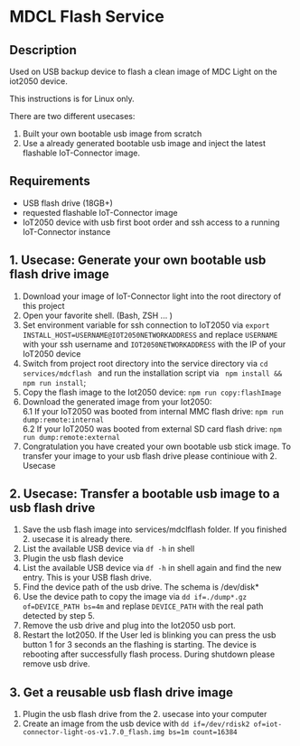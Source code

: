 # MDCL Flash Service

## Description

Used on USB backup device to flash a clean image of MDC Light on the iot2050 device.

This instructions is for Linux only.

There are two different usecases:

1. Built your own bootable usb image from scratch
2. Use a already generated bootable usb image and inject the latest flashable IoT-Connector image.

## Requirements

- USB flash drive (18GB+)
- requested flashable IoT-Connector image
- IoT2050 device with usb first boot order and ssh access to a running IoT-Connector instance

## 1. Usecase: Generate your own bootable usb flash drive image

1.  Download your image of IoT-Connector light into the root directory of this project
2.  Open your favorite shell. (Bash, ZSH ... )
3.  Set environment variable for ssh connection to IoT2050 via `export INSTALL_HOST=USERNAME@IOT2050NETWORKADDRESS`
    and replace `USERNAME` with your ssh username and `IOT2050NETWORKADDRESS` with the IP of your IoT2050 device
4.  Switch from project root directory into the service directory via `cd services/mdcflash ` and run the installation script via ` npm install && npm run install`;
5.  Copy the flash image to the Iot2050 device: `npm run copy:flashImage`
6.  Download the generated image from your Iot2050:  
    6.1 If your IoT2050 was booted from internal MMC flash drive: `npm run dump:remote:internal`  
    6.2 If your IoT2050 was booted from external SD card flash drive: `npm run dump:remote:external`
7.  Congratulation you have created your own bootable usb stick image. To transfer your image to your usb flash drive please continioue with 2. Usecase

## 2. Usecase: Transfer a bootable usb image to a usb flash drive

1.  Save the usb flash image into services/mdclflash folder. If you finished 2. usecase it is already there.
2.  List the available USB device via `df -h` in shell
3.  Plugin the usb flash device
4.  List the available USB device via `df -h` in shell again and find the new entry. This is your USB flash drive.
5.  Find the device path of the usb drive. The schema is /dev/disk\*
6.  Use the device path to copy the image via `dd if=./dump*.gz of=DEVICE_PATH bs=4m` and replase `DEVICE_PATH` with the real path detected by step 5.
7.  Remove the usb drive and plug into the Iot2050 usb port.
8.  Restart the Iot2050. If the User led is blinking you can press the usb button 1 for 3 seconds an the flashing is starting. The device is rebooting after successfully flash process. During shutdown please remove usb drive.

## 3. Get a reusable usb flash drive image

1. Plugin the usb flash drive from the 2. usecase into your computer
2. Create an image from the usb device with `dd if=/dev/rdisk2 of=iot-connector-light-os-v1.7.0_flash.img bs=1m count=16384`
